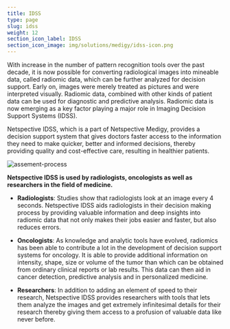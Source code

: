 ```yaml
---
title: IDSS
type: page
slug: idss
weight: 12
section_icon_label: IDSS
section_icon_image: img/solutions/medigy/idss-icon.png
---
```

 
 
With increase in the number of pattern recognition tools over the past decade, it is now possible for converting radiological images into mineable data, called radiomic data, which can be further analyzed for decision support. Early on, images were merely treated as pictures and were interpreted visually. Radiomic data, combined with other kinds of patient data can be used for diagnostic and predictive analysis. Radiomic data is now emerging as a key factor playing a major role in Imaging Decision Support Systems (IDSS).

Netspective IDSS, which is a part of Netspective Medigy, provides a decision support system that gives doctors faster access to the information they need to make quicker, better and informed decisions, thereby providing quality and cost-effective care, resulting in healthier patients.

 ![assement-process](img/solutions/medigy/IDSS.jpg#center)
 
 **Netspective IDSS is used by radiologists, oncologists as well as researchers in the field of medicine.**

 * **Radiologists**: Studies show that radiologists look at an image every 4 seconds. Netspective IDSS aids radiologists in their decision making process by providing valuable information and deep insights into radiomic data that not only makes their jobs easier and faster, but also reduces errors.

 * **Oncologists**: As knowledge and analytic tools have evolved, radiomics has been able to contribute a lot in the development of decision support systems for oncology. It is able to provide additional information on intensity, shape, size or volume of the tumor than which can be obtained from ordinary clinical reports or lab results. This data can then aid in cancer detection, predictive analysis and in personalized medicine.

 * **Researchers**: In addition to adding an element of speed to their research, Netspective IDSS provides researchers with tools that lets them analyze the images and get extremely infinitesimal details for their research thereby giving them access to a profusion of valuable data like never before.



 
 
 
 